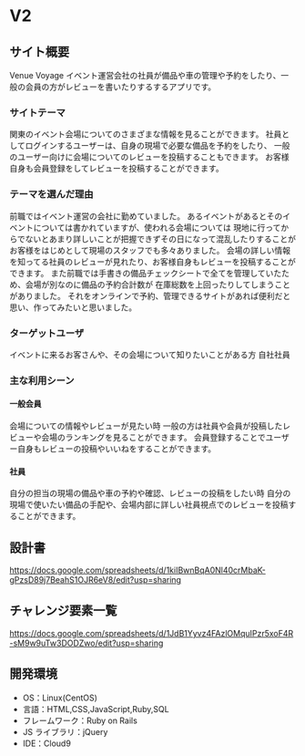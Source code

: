 # V2

## サイト概要

Venue Voyage
イベント運営会社の社員が備品や車の管理や予約をしたり、一般の会員の方がレビューを書いたりするするアプリです。

### サイトテーマ

関東のイベント会場についてのさまざまな情報を見ることができます。
社員としてログインするユーザーは、自身の現場で必要な備品を予約をしたり、
一般のユーザー向けに会場についてのレビューを投稿することもできます。
お客様自身も会員登録をしてレビューを投稿することができます。

### テーマを選んだ理由

前職ではイベント運営の会社に勤めていました。
あるイベントがあるとそのイベントについては書かれていますが、使われる会場については
現地に行ってからでないとあまり詳しいことが把握できずその日になって混乱したりすることが
お客様をはじめとして現場のスタッフでも多々ありました。
会場の詳しい情報を知ってる社員のレビューが見れたり、お客様自身もレビューを投稿することができます。
また前職では手書きの備品チェックシートで全てを管理していたため、会場が別なのに備品の予約合計数が
在庫総数を上回ったりしてしまうことがありました。
それをオンラインで予約、管理できるサイトがあれば便利だと思い、作ってみたいと思いました。


### ターゲットユーザ

イベントに来るお客さんや、その会場について知りたいことがある方
自社社員

### 主な利用シーン

#### 一般会員
会場についての情報やレビューが見たい時
一般の方は社員や会員が投稿したレビューや会場のランキングを見ることができます。
会員登録することでユーザー自身もレビューの投稿やいいねをすることができます。

#### 社員
自分の担当の現場の備品や車の予約や確認、レビューの投稿をしたい時
自分の現場で使いたい備品の手配や、会場内部に詳しい社員視点でのレビューを投稿することができます。


## 設計書

<https://docs.google.com/spreadsheets/d/1kiIBwnBqA0Nl40crMbaK-gPzsD89j7BeahS1OJR6eV8/edit?usp=sharing>

## チャレンジ要素一覧

<https://docs.google.com/spreadsheets/d/1JdB1Yyvz4FAzlOMquIPzr5xoF4R-sM9w9uTw3DODZwo/edit?usp=sharing>

## 開発環境

- OS：Linux(CentOS)
- 言語：HTML,CSS,JavaScript,Ruby,SQL
- フレームワーク：Ruby on Rails
- JS ライブラリ：jQuery
- IDE：Cloud9

